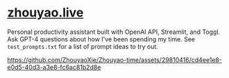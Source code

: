 # [zhouyao.live](zhouyao.live)
Personal productivity assistant built with OpenAI API, Streamlit, and Toggl. Ask GPT-4 questions about how I've been spending my time.
See `test_prompts.txt` for a list of prompt ideas to try out. 


https://github.com/ZhouyaoXie/Zhouyao-time/assets/29810416/cd4ee1e8-e0d5-40d3-a3e8-fc6ac81b2d8e

